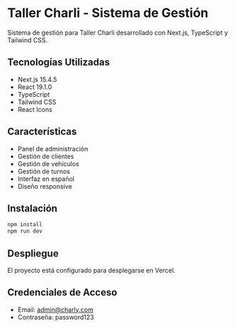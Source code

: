 # Taller Charli - Sistema de Gestión

Sistema de gestión para Taller Charli desarrollado con Next.js, TypeScript y Tailwind CSS.

## Tecnologías Utilizadas

- Next.js 15.4.5
- React 19.1.0
- TypeScript
- Tailwind CSS
- React Icons

## Características

- Panel de administración
- Gestión de clientes
- Gestión de vehículos
- Gestión de turnos
- Interfaz en español
- Diseño responsive

## Instalación

```bash
npm install
npm run dev
```

## Despliegue

El proyecto está configurado para desplegarse en Vercel.

## Credenciales de Acceso

- Email: admin@charly.com
- Contraseña: password123
